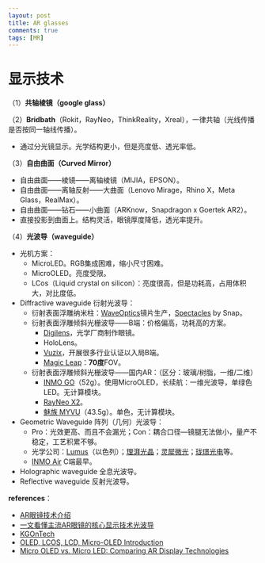 ```yaml
---
layout: post
title: AR glasses
comments: true
tags: [MR]
---
```



# 显示技术


（1）**共轴棱镜（google glass）**

（2）**Bridbath**（Rokit，RayNeo，ThinkReality，Xreal），一律共轴（光线传播是否按同一轴线传播）。
* 通过分光镜显示。光学结构更小，但是亮度低、透光率低。

（3）**自由曲面（Curved Mirror）**
* 自由曲面——棱镜——离轴棱镜（MIJIA，EPSON）。
* 自由曲面——离轴反射——大曲面（Lenovo Mirage，Rhino X，Meta Glass，RealMax）。
* 自由曲面——钻石——小曲面（ARKnow，Snapdragon x Goertek AR2）。
* 直接投影到曲面上。结构灵活，眼镜厚度降低，透光率提升。

（4）**光波导（waveguide）**
* 光机方案：
  * MicroLED。RGB集成困难，缩小尺寸困难。
  * MicroOLED。亮度受限。
  * LCos（Liquid crystal on silicon）：亮度很高，但是功耗高，占用体积大，对比度低。
* Diffractive waveguide 衍射光波导：
  * 衍射表面浮雕纳米柱：[WaveOptics](https://waveoptics.ar/)镜片生产，[Spectacles](https://www.spectacles.com/uk/) by Snap。
  * 衍射表面浮雕倾斜光栅波导——B端：价格偏高，功耗高的方案。
    * [Digilens](https://www.digilens.com/)，光学厂商制作眼镜。
    * HoloLens。
    * [Vuzix](https://www.vuzix.com/)，开展很多行业认证以入局B端。
    * [Magic Leap](https://www.magicleap.com/en-gb)：**70度**FOV。
  * 衍射表面浮雕倾斜光栅波导——国内AR：（区分：玻璃/树脂，一维/二维）
    * [INMO GO](https://inmoglass.com/pages/inmo-go)（52g）。使用MicroOLED，长续航：一维光波导，单绿色LED。无计算模块。
    * [RayNeo X2](https://www.rayneo.com/products/tcl-rayneo-x2)。
    * [魅族 MYVU](https://www.meizu.com/myvu)（43.5g）。单色，无计算模块。
* Geometric Waveguide 阵列（几何）光波导：
  * Pro：光效更高、而且不会漏光；Con：耦合口径—镜腿无法做小，量产不稳定，工艺积累不够。
  * 光学公司：[Lumus](https://lumusvision.com/products/)（以色列）；[理湃光晶](https://www.raypai.cn/)；[灵犀微光](https://www.lx-ar.com/)；[珑璟光电](https://www.lochn.com/)等。
  * [INMO Air](https://inmoglass.com/pages/inmo-air2) C端最早。
* Holographic waveguide 全息光波导。
* Reflective waveguide 反射光波导。


**references**：
* [AR眼镜技术介绍](https://www.youtube.com/watch?v=DETEn5VU-Vc)
* [一文看懂主流AR眼镜的核心显示技术光波导](https://www.abvr360.com/a/2830)
* [KGOnTech](https://kguttag.com/2024/01/24/ces-pt-2-sony-xr-digilens-vuzix-solos-everysight-mojie-tcl-color-%C2%B5led/)
* [OLED, LCOS, LCD, Micro-OLED Introduction](https://rjoytek.com/what-is-the-microdisplay-oled-lcos-lcd-micro-oled-introduction/)
* [Micro OLED vs. Micro LED: Comparing AR Display Technologies](https://www.trendforce.com/news/2023/08/15/micro-oled-vs-micro-led-comparing-ar-display-technologies/)
